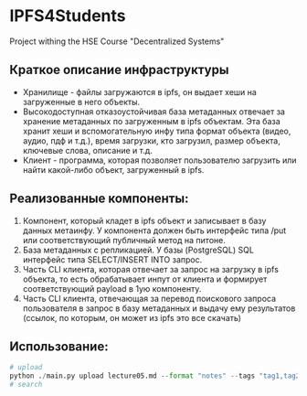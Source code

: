 # IPFS4Students 
Project withing the HSE Сourse "Decentralized Systems"

## Краткое описание инфраструктуры
- Хранилище - файлы загружаются в ipfs, он выдает хеши на загруженные в него объекты. 
- Высокодоступная отказоустойчивая база метаданных отвечает за хранение метаданных по загруженным в ipfs объектам.
Эта база хранит хеши и вспомогательную инфу типа формат объекта (видео, аудио, пдф и т.д.), время загрузки, кто загрузил, размер объекта, ключевые слова, описание и т.д. 
- Клиент - программа, которая позволяет пользователю загрузить или найти какой-либо объект, загруженный в ipfs.  

## Реализованные компоненты:
1. Компонент, который кладет в ipfs объект и записывает в базу данных метаинфу. У компонента должен быть интерфейс типа /put или соответствующий публичный метод на питоне.
2. База метаданных с репликацией. У базы (PostgreSQL) SQL интерфейс типа SELECT/INSERT INTO запрос.
3. Часть CLI клиента, которая отвечает за запрос на загрузку в ipfs объекта, то есть обрабатывает инпут от клиента и формирует соответствующий payload в 1ую компоненту.
4. Часть CLI клиента, отвечающая за перевод поискового запроса пользователя в запрос в базу метаданных и выдачу ему результатов (ссылок, по которым, он может из ipfs это все скачать)

## Использование:
```python
# upload
python ./main.py upload lecture05.md --format "notes" --tags "tag1,tag2,tag3"
# search
```
